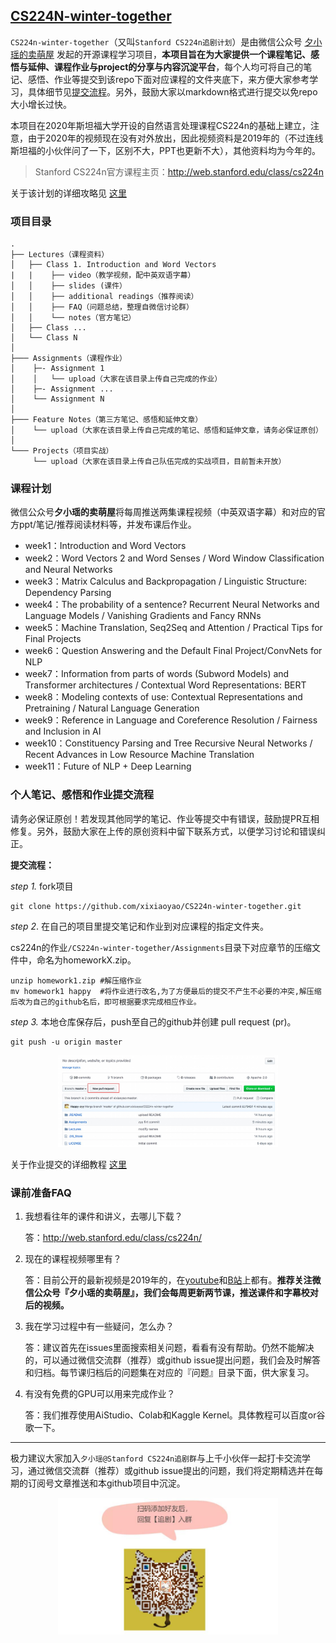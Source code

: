 ## [CS224N-winter-together](https://github.com/xixiaoyao/CS224n.2020)

`CS224n-winter-together`（又叫`Stanford CS224n追剧计划`）是由微信公众号 [夕小瑶的卖萌屋](https://mp.weixin.qq.com/s?__biz=MzIwNzc2NTk0NQ==&mid=2247485633&idx=1&sn=24f65254ae07f53ebb1d976b37d2573b&chksm=970c2017a07ba90182d85fc0a238d3234bd9fe3eb357371db756ba73e321f733d52658fe941b&token=1203749132&lang=zh_CN#rd) 发起的开源课程学习项目，**本项目旨在为大家提供一个课程笔记、感悟与延伸、课程作业与project的分享与内容沉淀平台**，每个人均可将自己的笔记、感悟、作业等提交到该repo下面对应课程的文件夹底下，来方便大家参考学习，具体细节见[提交流程](https://github.com/xixiaoyao/CS224n-winter-together/blob/master/README.md#%E4%B8%AA%E4%BA%BA%E7%AC%94%E8%AE%B0%E6%84%9F%E6%82%9F%E5%92%8C%E4%BD%9C%E4%B8%9A%E6%8F%90%E4%BA%A4%E6%B5%81%E7%A8%8B)。另外，鼓励大家以markdown格式进行提交以免repo大小增长过快。

本项目在2020年斯坦福大学开设的自然语言处理课程CS224n的基础上建立，注意，由于2020年的视频现在没有对外放出，因此视频资料是2019年的（不过连线斯坦福的小伙伴问了一下，区别不大，PPT也更新不大），其他资料均为今年的。

> Stanford CS224n官方课程主页：http://web.stanford.edu/class/cs224n

关于该计划的详细攻略见 [这里](https://mp.weixin.qq.com/s?__biz=MzIwNzc2NTk0NQ==&mid=2247485633&idx=1&sn=24f65254ae07f53ebb1d976b37d2573b&chksm=970c2017a07ba90182d85fc0a238d3234bd9fe3eb357371db756ba73e321f733d52658fe941b&token=1203749132&lang=zh_CN#rd)



### 项目目录

```text
.
├── Lectures（课程资料）
│   ├── Class 1. Introduction and Word Vectors
|   |    ├── video（教学视频，配中英双语字幕） 
│   │    ├── slides (课件）
│   │    ├── additional readings（推荐阅读）
│   │    ├── FAQ（问题总结，整理自微信讨论群）
│   │    └── notes（官方笔记）
│   ├── Class ...
│   └── Class N 
│
├─── Assignments（课程作业）
│    ├─- Assignment 1
│    │   └── upload（大家在该目录上传自己完成的作业）
│    ├─- Assignment ...
│    └── Assignment N 
│
├─── Feature Notes（第三方笔记、感悟和延伸文章）
│    └── upload（大家在该目录上传自己完成的笔记、感悟和延伸文章，请务必保证原创）
│
└─── Projects（项目实战）
     └── upload（大家在该目录上传自己队伍完成的实战项目，目前暂未开放）
```

### 课程计划

微信公众号**夕小瑶的卖萌屋**将每周推送两集课程视频（中英双语字幕）和对应的官方ppt/笔记/推荐阅读材料等，并发布课后作业。

- week1：Introduction and Word Vectors
- week2：Word Vectors 2 and Word Senses / Word Window Classification and Neural Networks
- week3：Matrix Calculus and Backpropagation / Linguistic Structure: Dependency Parsing
- week4：The probability of a sentence? Recurrent Neural Networks and Language Models / Vanishing Gradients and Fancy RNNs
- week5：Machine Translation, Seq2Seq and Attention / Practical Tips for Final Projects
- week6：Question Answering and the Default Final Project/ConvNets for NLP
- week7：Information from parts of words (Subword Models) and Transformer architectures / Contextual Word Representations: BERT
- week8：Modeling contexts of use: Contextual Representations and Pretraining / Natural Language Generation
- week9：Reference in Language and Coreference Resolution / Fairness and Inclusion in AI
- week10：Constituency Parsing and Tree Recursive Neural Networks / Recent Advances in Low Resource Machine Translation
- week11：Future of NLP + Deep Learning

### 个人笔记、感悟和作业提交流程

请务必保证原创！若发现其他同学的笔记、作业等提交中有错误，鼓励提PR互相修复。另外，鼓励大家在上传的原创资料中留下联系方式，以便学习讨论和错误纠正。

**提交流程：**

*step 1.* fork项目

```shell
git clone https://github.com/xixiaoyao/CS224n-winter-together.git
```

*step 2*. 在自己的项目里提交笔记和作业到对应课程的指定文件夹。

cs224n的作业`/CS224n-winter-together/Assignments`目录下对应章节的压缩文件中，命名为homeworkX.zip。

```
unzip homework1.zip #解压缩作业
mv homework1 happy  #将作业进行改名,为了方便最后的提交不产生不必要的冲突,解压缩后改为自己的github名后，即可根据要求完成相应作业。
```

*step 3.* 本地仓库保存后，push至自己的github并创建 pull request (pr)。

```
git push -u origin master
```

<center><img width="70%" src=".README/3.jpg"></img></center>

关于作业提交的详细教程 [这里](https://blog.csdn.net/zyy617532750/article/details/104262005)


### 课前准备FAQ

1. 我想看往年的课件和讲义，去哪儿下载？

   答：http://web.stanford.edu/class/cs224n/

2. 现在的课程视频哪里有？

   答：目前公开的最新视频是2019年的，在[youtube](https://www.youtube.com/playlist?list=PLoROMvodv4rOhcuXMZkNm7j3fVwBBY42z)和[B站](https://www.bilibili.com/video/av55089927?from=search&seid=5422333259356167279)上都有。**推荐关注微信公众号『夕小瑶的卖萌屋』，我们会每周更新两节课，推送课件和字幕校对后的视频。**

3. 我在学习过程中有一些疑问，怎么办？

   答：建议首先在issues里面搜索相关问题，看看有没有帮助。仍然不能解决的，可以通过微信交流群（推荐）或github issue提出问题，我们会及时解答和归档。每节课归档后的问题集在对应的『问题』目录下面，供大家复习。

4. 有没有免费的GPU可以用来完成作业？

   答：我们推荐使用AiStudio、Colab和Kaggle Kernel。具体教程可以百度or谷歌一下。

---

   极力建议大家加入`夕小瑶@Stanford CS224n追剧群`与上千小伙伴一起打卡交流学习，通过微信交流群（推荐）或github issue提出的问题，我们将定期精选并在每期的订阅号文章推送和本github项目中沉淀。

<center><img width="70%" src=".README/xxy_2.jpeg"></img></center>
